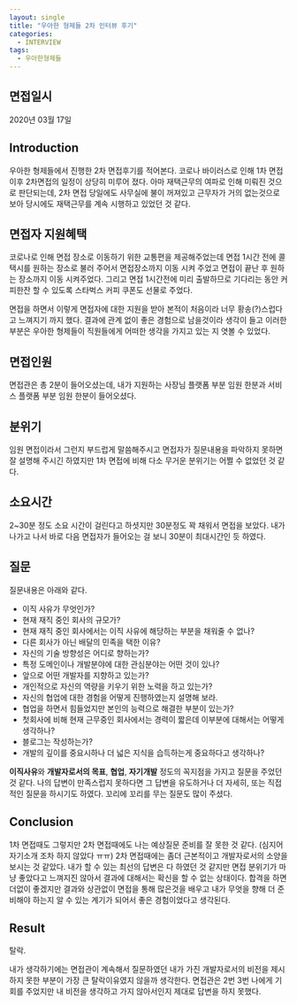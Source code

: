 ```yaml
---
layout: single
title: "우아한 형제들 2차 인터뷰 후기"
categories:
  - INTERVIEW
tags:
  - 우아한형제들
---
```


## 면접일시

2020년 03월 17일

## Introduction

우아한 형제들에서 진행한 2차 면접후기를 적어본다. 코로나 바이러스로 인해 1차 면접 이후 2차면접의 일정이 상당히 미루어 졌다. 아마 재택근무의 여파로 인해 미뤄진 것으로 판단되는데, 2차 면접 당일에도 사무실에 불이 꺼져있고 근무자가 거의 없는것으로 보아 당시에도 재택근무를 계속 시행하고 있었던 것 같다.

## 면접자 지원혜택

코로나로 인해 면접 장소로 이동하기 위한 교통편을 제공해주었는데 면접 1시간 전에 콜 택시를 원하는 장소로 불러 주어서 면접장소까지 이동 시켜 주었고 면접이 끝난 후 원하는 장소까지 이동 시켜주었다. 그리고 면접 1시간전에 미리 출발하므로 기다리는 동안 커피한잔 할 수 있도록 스타벅스 커피 쿠폰도 선물로 주었다.

면접을 하면서 이렇게 면접자에 대한 지원을 받아 본적이 처음이라 너무 황송(?)스럽다고 느껴지기 까지 했다. 결과에 관계 없이 좋은 경험으로 남을것이라 생각이 들고 이러한 부분은 우아한 형제들이 직원들에게 어떠한 생각을 가지고 있는 지 엿볼 수 있었다.

## 면접인원

면접관은 총 2분이 들어오셨는데, 내가 지원하는 사장님 플랫폼 부분 임원 한분과 서비스 플랫폼 부분 임원 한분이 들어오셨다.

## 분위기

임원 면접이라서 그런지 부드럽게 말씀해주시고 면접자가 질문내용을 파악하지 못하면 잘 설명해 주시긴 하였지만 1차 면접에 비해 다소 무거운 분위기는 어쩔 수 없었던 것 같다.

## 소요시간

2~30분 정도 소요 시간이 걸린다고 하셧지만 30분정도 꽉 채워서 면접을 보았다. 내가 나가고 나서 바로 다음 면접자가 들어오는 걸 보니 30분이 최대시간인 듯 하였다.

## 질문

질문내용은 아래와 같다.

- 이직 사유가 무엇인가?
- 현재 재직 중인 회사의 규모가?
- 현재 재직 중인 회사에서는 이직 사유에 해당하는 부분을 채워줄 수 없나?
- 다른 회사가 아닌 배달의 민족을 택한 이유?
- 자신의 기술 방향성은 어디로 향하는가?
- 특정 도메인이나 개발분야에 대한 관심분야는 어떤 것이 있나?
- 앞으로 어떤 개발자를 지향하고 있는가?
- 개인적으로 자신의 역량을 키우기 위한 노력을 하고 있는가?
- 자신의 협업에 대한 경험을 어떻게 진행하였는지 설명해 보라.
- 협업을 하면서 힘들었지만 본인의 능력으로 해결한 부분이 있는가?
- 첫회사에 비해 현재 근무중인 회사에서는 경력이 짧은데 이부분에 대해서는 어떻게 생각하나?
- 블로그는 작성하는가?
- 개발의 깊이를 중요시하나 더 넓은 지식을 습득하는게 중요하다고 생각하나?

**이직사유**와 **개발자로서의 목표**, **협업**, **자기개발** 정도의 꼭지점을 가지고 질문을 주었던 것 같다. 나의 답변이 만족스럽지 못하다면 그 답변을 유도하거나 더 자세히, 또는 직접적인 질문을 하시기도 하였다.
꼬리에 꼬리를 무는 질문도 많이 주셨다.

## Conclusion

1차 면접때도 그렇지만 2차 면접때에도 나는 예상질문 준비를 잘 못한 것 같다. (심지어 자기소개 조차 하지 않았다 ㅠㅠ) 2차 면접때에는 좀더 근본적이고 개발자로서의 소양을 보시는 것 같았다.
내가 할 수 있는 최선의 답변은 다 하였던 것 같지만 면접 분위기가 마냥 좋았다고 느껴지진 않아서 결과에 대해서는 확신을 할 수 없는 상태이다.
합격을 하면 더없이 좋겠지만 결과와 상관없이 면접을 통해 많은것을 배우고 내가 무엇을 향해 더 준비해야 하는지 알 수 있는 계기가 되어서 좋은 경험이었다고 생각된다.

## Result

탈락.

내가 생각하기에는 면접관이 계속해서 질문하였던 내가 가진 개발자로서의 비전을 제시하지 못한 부분이 가장 큰 탈락이유였지 않을까 생각한다. 면접관은 2번 3번 나에게 기회를 주었지만 내 비전을 생각하고 가지 않아서인지 제대로 답변을 하지 못했다.

